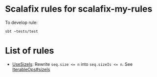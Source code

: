 # Scalafix rules for scalafix-my-rules

To develop rule:
```
sbt ~tests/test
```

# List of rules

- [UseSizeIs](https://github.com/exoego/scalafix-rules/blob/master/rules/src/main/scala/fix/UseSizeIs.scala): Rewrite `seq.size <= n` into `seq.sizeIs <= n`. See [IterableOps#sizeIs](https://www.scala-lang.org/api/current/scala/collection/IterableOps.html#sizeIs:scala.collection.IterableOps.SizeCompareOps)
  


